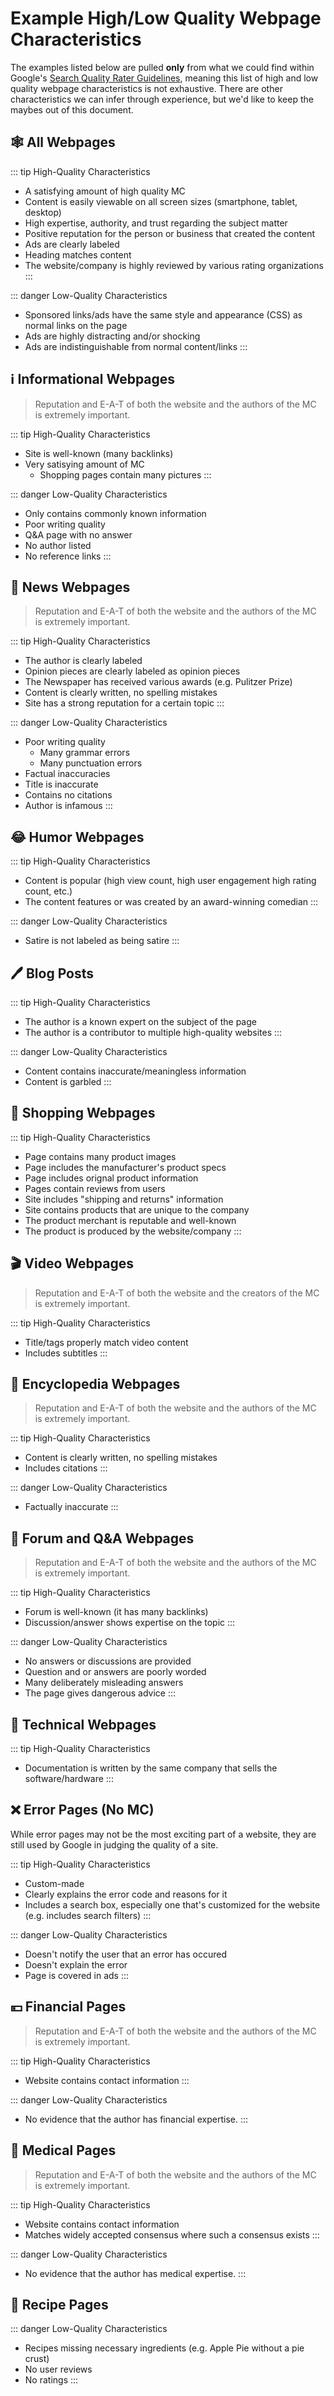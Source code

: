 # Example High/Low Quality Webpage Characteristics

The examples listed below are pulled **only** from what we could find within Google's [Search Quality Rater Guidelines](/qrg/general-guidelines-overview/), meaning this list of high and low quality webpage characteristics is not exhaustive. There are other characteristics we can infer through experience, but we'd like to keep the maybes out of this document.

## 🕸️ All Webpages

::: tip High-Quality Characteristics

- A satisfying amount of high quality MC
- Content is easily viewable on all screen sizes (smartphone, tablet, desktop)
- High expertise, authority, and trust regarding the subject matter
- Positive reputation for the person or business that created the content
- Ads are clearly labeled
- Heading matches content
- The website/company is highly reviewed by various rating organizations
:::

::: danger Low-Quality Characteristics

- Sponsored links/ads have the same style and appearance (CSS) as normal links on the page
- Ads are highly distracting and/or shocking
- Ads are indistinguishable from normal content/links
:::

## ℹ️ Informational Webpages

> Reputation and E-A-T of both the website and the authors of the MC is extremely important.

::: tip High-Quality Characteristics

- Site is well-known (many backlinks)
- Very satisying amount of MC
  - Shopping pages contain many pictures
:::

::: danger Low-Quality Characteristics

- Only contains commonly known information
- Poor writing quality
- Q&A page with no answer
- No author listed
- No reference links
:::

## 📰 News Webpages

> Reputation and E-A-T of both the website and the authors of the MC is extremely important.

::: tip High-Quality Characteristics

- The author is clearly labeled
- Opinion pieces are clearly labeled as opinion pieces
- The Newspaper has received various awards (e.g. Pulitzer Prize)
- Content is clearly written, no spelling mistakes
- Site has a strong reputation for a certain topic
:::

::: danger Low-Quality Characteristics

- Poor writing quality
  - Many grammar errors
  - Many punctuation errors
- Factual inaccuracies
- Title is inaccurate
- Contains no citations
- Author is infamous
:::

## 😂 Humor Webpages

::: tip High-Quality Characteristics

- Content is popular (high view count, high user engagement high rating count, etc.)
- The content features or was created by an award-winning comedian
:::

::: danger Low-Quality Characteristics

- Satire is not labeled as being satire
:::

## 🖊️ Blog Posts

::: tip High-Quality Characteristics

- The author is a known expert on the subject of the page
- The author is a contributor to multiple high-quality websites
:::

::: danger Low-Quality Characteristics

- Content contains inaccurate/meaningless information
- Content is garbled
:::

## 🛒 Shopping Webpages

::: tip High-Quality Characteristics

- Page contains many product images
- Page includes the manufacturer's product specs
- Page includes orignal product information
- Pages contain reviews from users
- Site includes "shipping and returns" information
- Site contains products that are unique to the company
- The product merchant is reputable and well-known
- The product is produced by the website/company
:::

## 🎬 Video Webpages

> Reputation and E-A-T of both the website and the creators of the MC is extremely important.

::: tip High-Quality Characteristics

- Title/tags properly match video content
- Includes subtitles
:::

## 📖 Encyclopedia Webpages

> Reputation and E-A-T of both the website and the authors of the MC is extremely important.

::: tip High-Quality Characteristics

- Content is clearly written, no spelling mistakes
- Includes citations
:::

::: danger Low-Quality Characteristics

- Factually inaccurate
:::

## 💬 Forum and Q&A Webpages

> Reputation and E-A-T of both the website and the authors of the MC is extremely important.

::: tip High-Quality Characteristics

- Forum is well-known (it has many backlinks)
- Discussion/answer shows expertise on the topic
:::

::: danger Low-Quality Characteristics

- No answers or discussions are provided
- Question and or answers are poorly worded
- Many deliberately misleading answers
- The page gives dangerous advice
:::

## 🤖 Technical Webpages

::: tip High-Quality Characteristics

- Documentation is written by the same company that sells the software/hardware
:::

## ❌ Error Pages (No MC)

While error pages may not be the most exciting part of a website, they are still used by Google in judging the quality of a site.

::: tip High-Quality Characteristics

- Custom-made
- Clearly explains the error code and reasons for it
- Includes a search box, especially one that's customized for the website (e.g. includes search filters)
:::

::: danger Low-Quality Characteristics

- Doesn't notify the user that an error has occured
- Doesn't explain the error
- Page is covered in ads
:::

## 💴 Financial Pages

> Reputation and E-A-T of both the website and the authors of the MC is extremely important.

::: tip High-Quality Characteristics

- Website contains contact information
:::

::: danger Low-Quality Characteristics

- No evidence that the author has financial expertise.
:::

## 🏥 Medical Pages

> Reputation and E-A-T of both the website and the authors of the MC is extremely important.

::: tip High-Quality Characteristics

- Website contains contact information
- Matches widely accepted consensus where such a consensus exists
:::

::: danger Low-Quality Characteristics

- No evidence that the author has medical expertise.
:::

## 🍳 Recipe Pages

::: danger Low-Quality Characteristics

- Recipes missing necessary ingredients (e.g. Apple Pie without a pie crust)
- No user reviews
- No ratings
:::
